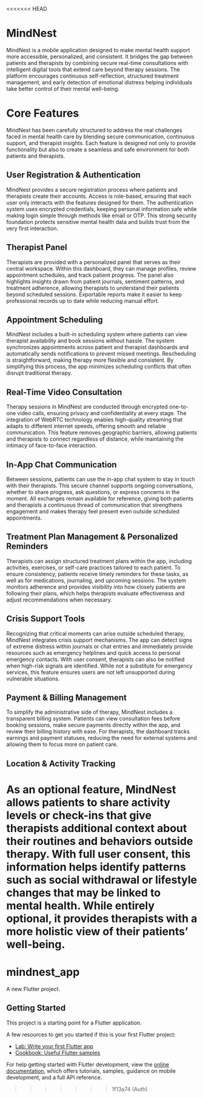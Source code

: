 <<<<<<< HEAD
# MindNest
MindNest is a mobile application designed to make mental health support more accessible, personalized, and consistent. It bridges the gap between patients and therapists by combining secure real-time consultations with intelligent digital tools that extend care beyond therapy sessions. The platform encourages continuous self-reflection, structured treatment management, and early detection of emotional distress helping individuals take better control of their mental well-being.
# Core Features 
MindNest has been carefully structured to address the real challenges faced in mental health care by blending secure communication, continuous support, and therapist insights. Each feature is designed not only to provide functionality but also to create a seamless and safe environment for both patients and therapists.
## User Registration & Authentication
MindNest provides a secure registration process where patients and therapists create their accounts. Access is role-based, ensuring that each user only interacts with the features designed for them. The authentication system uses encrypted credentials, keeping personal information safe while making login simple through methods like email or OTP. This strong security foundation protects sensitive mental health data and builds trust from the very first interaction.
## Therapist Panel
Therapists are provided with a personalized panel that serves as their central workspace. Within this dashboard, they can manage profiles, review appointment schedules, and track patient progress. The panel also highlights insights drawn from patient journals, sentiment patterns, and treatment adherence, allowing therapists to understand their patients beyond scheduled sessions. Exportable reports make it easier to keep professional records up to date while reducing manual effort.
## Appointment Scheduling
MindNest includes a built-in scheduling system where patients can view therapist availability and book sessions without hassle. The system synchronizes appointments across patient and therapist dashboards and automatically sends notifications to prevent missed meetings. Rescheduling is straightforward, making therapy more flexible and consistent. By simplifying this process, the app minimizes scheduling conflicts that often disrupt traditional therapy.
## Real-Time Video Consultation
Therapy sessions in MindNest are conducted through encrypted one-to-one video calls, ensuring privacy and confidentiality at every stage. The integration of WebRTC technology enables high-quality streaming that adapts to different internet speeds, offering smooth and reliable communication. This feature removes geographic barriers, allowing patients and therapists to connect regardless of distance, while maintaining the intimacy of face-to-face interaction.
## In-App Chat Communication
Between sessions, patients can use the in-app chat system to stay in touch with their therapists. This secure channel supports ongoing conversations, whether to share progress, ask questions, or express concerns in the moment. All exchanges remain available for reference, giving both patients and therapists a continuous thread of communication that strengthens engagement and makes therapy feel present even outside scheduled appointments.
## Treatment Plan Management & Personalized Reminders
Therapists can assign structured treatment plans within the app, including activities, exercises, or self-care practices tailored to each patient. To ensure consistency, patients receive timely reminders for these tasks, as well as for medications, journaling, and upcoming sessions. The system monitors adherence and provides visibility into how closely patients are following their plans, which helps therapists evaluate effectiveness and adjust recommendations when necessary.
## Crisis Support Tools
Recognizing that critical moments can arise outside scheduled therapy, MindNest integrates crisis support mechanisms. The app can detect signs of extreme distress within journals or chat entries and immediately provide resources such as emergency helplines and quick access to personal emergency contacts. With user consent, therapists can also be notified when high-risk signals are identified. While not a substitute for emergency services, this feature ensures users are not left unsupported during vulnerable situations.
## Payment & Billing Management
To simplify the administrative side of therapy, MindNest includes a transparent billing system. Patients can view consultation fees before booking sessions, make secure payments directly within the app, and review their billing history with ease. For therapists, the dashboard tracks earnings and payment statuses, reducing the need for external systems and allowing them to focus more on patient care.
## Location & Activity Tracking
As an optional feature, MindNest allows patients to share activity levels or check-ins that give therapists additional context about their routines and behaviors outside therapy. With full user consent, this information helps identify patterns such as social withdrawal or lifestyle changes that may be linked to mental health. While entirely optional, it provides therapists with a more holistic view of their patients’ well-being.
=======
# mindnest_app

A new Flutter project.

## Getting Started

This project is a starting point for a Flutter application.

A few resources to get you started if this is your first Flutter project:

- [Lab: Write your first Flutter app](https://docs.flutter.dev/get-started/codelab)
- [Cookbook: Useful Flutter samples](https://docs.flutter.dev/cookbook)

For help getting started with Flutter development, view the
[online documentation](https://docs.flutter.dev/), which offers tutorials,
samples, guidance on mobile development, and a full API reference.
>>>>>>> 1f13a74 (Auth)
